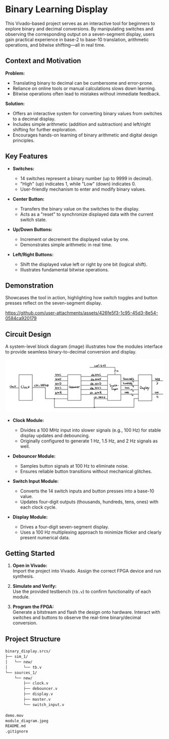 # Binary Learning Display

This Vivado-based project serves as an interactive tool for beginners to explore binary and decimal conversions. By manipulating switches and observing the corresponding output on a seven-segment display, users gain practical experience in base-2 to base-10 translation, arithmetic operations, and bitwise shifting—all in real time.

## Context and Motivation

**Problem:**
- Translating binary to decimal can be cumbersome and error-prone.
- Reliance on online tools or manual calculations slows down learning.
- Bitwise operations often lead to mistakes without immediate feedback.

**Solution:**
- Offers an interactive system for converting binary values from switches to a decimal display.
- Includes simple arithmetic (addition and subtraction) and left/right shifting for further exploration.
- Encourages hands-on learning of binary arithmetic and digital design principles.

## Key Features

- **Switches:**
  - 14 switches represent a binary number (up to 9999 in decimal).
  - "High" (up) indicates 1, while "Low" (down) indicates 0.
  - User-friendly mechanism to enter and modify binary values.

- **Center Button:**
  - Transfers the binary value on the switches to the display.
  - Acts as a "reset" to synchronize displayed data with the current switch state.

- **Up/Down Buttons:**
  - Increment or decrement the displayed value by one.
  - Demonstrates simple arithmetic in real time.

- **Left/Right Buttons:**
  - Shift the displayed value left or right by one bit (logical shift).
  - Illustrates fundamental bitwise operations.

## Demonstration

Showcases the tool in action, highlighting how switch toggles and button presses reflect on the seven-segment display.

https://github.com/user-attachments/assets/426fe5f3-1c95-45d3-8e54-0584ca920179

## Circuit Design

A system-level block diagram (image) illustrates how the modules interface to provide seamless binary-to-decimal conversion and display.

  ![Module Diagram](module_diagram.jpeg)

- **Clock Module:**
  - Divides a 100 MHz input into slower signals (e.g., 100 Hz) for stable display updates and debouncing.
  - Originally configured to generate 1 Hz, 1.5 Hz, and 2 Hz signals as well.

- **Debouncer Module:**
  - Samples button signals at 100 Hz to eliminate noise.
  - Ensures reliable button transitions without mechanical glitches.

- **Switch Input Module:**
  - Converts the 14 switch inputs and button presses into a base-10 value.
  - Updates four-digit outputs (thousands, hundreds, tens, ones) with each clock cycle.

- **Display Module:**
  - Drives a four-digit seven-segment display.
  - Uses a 100 Hz multiplexing approach to minimize flicker and clearly present numerical data.

## Getting Started

1. **Open in Vivado:**  
   Import the project into Vivado. Assign the correct FPGA device and run synthesis.

2. **Simulate and Verify:**  
   Use the provided testbench (`tb.v`) to confirm functionality of each module.

3. **Program the FPGA:**  
   Generate a bitstream and flash the design onto hardware. Interact with switches and buttons to observe the real-time binary/decimal conversion.

## Project Structure

```markdown
binary_display.srcs/
├── sim_1/
│   └── new/
│       └── tb.v
└── sources_1/
    └── new/
        ├── clock.v
        ├── debouncer.v
        ├── display.v
        ├── master.v
        └── switch_input.v

demo.mov
module_diagram.jpeg
README.md
.gitignore
```
